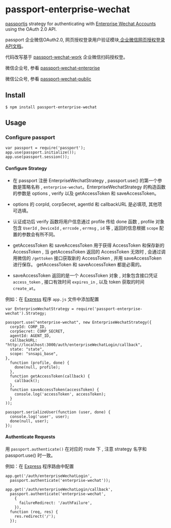 # passport-enterprise-wechat
[passportjs](http://passportjs.org/) strategy for authenticating with [Enterprise Wechat Accounts](https://qy.weixin.qq.com/)
using the OAuth 2.0 API.

passport 企业微信OAuth2.0, 网页授权登录用户验证模块,[企业微信网页授权登录API文档](https://work.weixin.qq.com/api/doc#10028)。

代码改写基于 [passport-wechat-work](https://github.com/harryhan1989/passport-wechat-work#readme) 企业微信扫码授权登。

微信企业号, 参看 [passport-wechat-enterprise](https://github.com/wenwei1202/passport-wechat-enterprise)

微信公众号, 参看 [passport-wechat-public](https://github.com/wenwei1202/passport-wechat-public)

## Install

```
$ npm install passport-enterprise-wechat
```

## Usage

### Configure passport

```
var passport = require('passport');
app.use(passport.initialize());
app.use(passport.session());
```

#### Configure Strategy

- 在 passport 注册 EnterpriseWechatStrategy , passport.use() 的第一个参数是策略名称 , `enterprise-wechat`。EnterpriseWechatStrategy 的构造函数的参数是 options , verify 以及 getAccessToken 和 saveAccessToken。

- options 的 corpId, corpSecret, agentId 和 callbackURL 是必填项, 其他项可选填。

- 认证成功后 verify 函数将用户信息通过 profile 传给 done 函数 , profile 对象包含 `UserId` , `DeviceId` , `errcode` , `errmsg` ,  `id` 等 , 返回的信息根据 `scope` 配置的参数会有所不同。

- getAccessToken 和 saveAccessToken 用于获得 AccessToken 和保存新的 AccessToken , 当 getAccessToken 返回的 AccessToken 无效时 , 会通过调用微信的 `/gettoken` 接口获取新的 AccessToken , 并用 saveAccessToken 进行保存。
getAccessToken 和 saveAccessToken 都是必需的。

- saveAccessToken 返回的是一个 AccessToken 对象 , 对象包含接口凭证 `access_token` , 接口有效时间 `expires_in` , 以及  token 获取的时间 `create_at`。

例如：在 [Express](http://expressjs.com/) 程序 `app.js` 文件中添加配置

```
var EnterpriseWechatStrategy = require('passport-enterprise-wechat').Strategy;

passport.use("enterprise-wechat", new EnterpriseWechatStrategy({
  corpId: CORP_ID,
  corpSecret: CORP_SECRET,
  agentId: AGENT_ID,
  callbackURL: "http://localhost:3000/auth/enterpriseWechatLogin/callback",
  state: "state",
  scope: "snsapi_base",
},
  function (profile, done) {
    done(null, profile);
  },
  function getAccessToken(callback) {
    callback();
  },
  function saveAccessToken(accessToken) {
    console.log('accessToken', accessToken);
  }
));

passport.serializeUser(function (user, done) {
  console.log('user', user);
  done(null, user);
});
```

#### Authenticate Requests

用 `passport.authenticate()` 在对应的 route 下 , 注意 strategy 名字和 passport.use() 时一致。

例如：在 [Express](http://expressjs.com/) 程序路由中配置

```
app.get('/auth/enterpriseWechatLogin',
  passport.authenticate('enterprise-wechat'));

app.get('/auth/enterpriseWechatLogin/callback',
  passport.authenticate('enterprise-wechat',
    {
      failureRedirect: '/authFailure',
    }),
  function (req, res) {
    res.redirect('/');
  });
```
